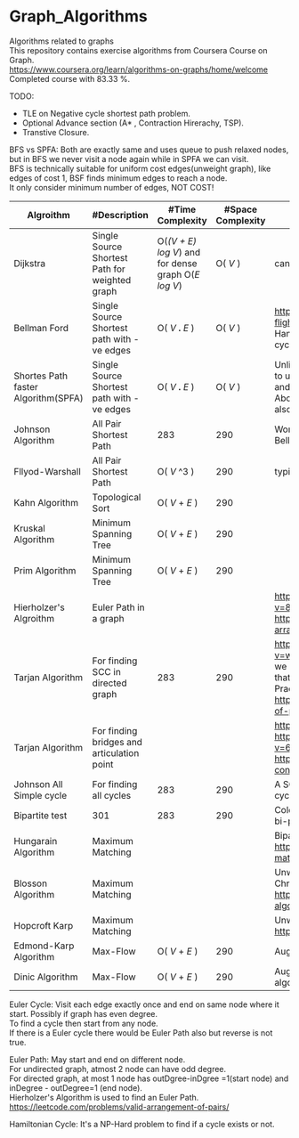 # Graph_Algorithms
Algorithms related to graphs  
This repository contains exercise algorithms  from Coursera Course on Graph.  
https://www.coursera.org/learn/algorithms-on-graphs/home/welcome  
Completed course with 83.33 %.  

TODO:  
- TLE on Negative cycle shortest path problem.  
- Optional Advance section (A* , Contraction Hirerachy, TSP).  
- Transtive Closure.  

BFS vs SPFA: Both are exactly same and uses queue to push relaxed nodes, but in BFS we never visit a node again while in SPFA we can visit.  
BFS is technically suitable for uniform cost edges(unweight graph), like edges of cost 1, BSF finds minimum edges to reach a node.  
It only consider minimum number of edges, NOT COST!  

Algroithm | #Description | #Time Complexity | #Space Complexity | #Misc  
--- | --- | --- | --- |---  
Dijkstra | Single Source Shortest Path for weighted graph  | O(_(V +  E) log V_) and for dense graph O(_E log V_)| O( _V_  ) | cant work on grah with -ve edges.  
Bellman Ford | Single Source Shortest path with -ve edges | O( _V_ **.** _E_ ) | O( _V_  ) | https://leetcode.com/problems/cheapest-flights-within-k-stops/description/  Handle -ve edges and can also find -ve cycle.  
Shortes Path faster Algorithm(SPFA) | Single Source Shortest path with -ve edges | O( _V_ **.** _E_ ) | O( _V_  ) | Unlike Bellmand Ford , this uses a queue to ush only those nodes which are relax and if they are not already in queue.  Above problem can be solved using SPFA also.  
Johnson Algorithm | All Pair Shortest Path | 283 | 290 | Works betters in sparse graph as it uses Bellman-Ford and Dijsktra.  
Fllyod-Warshall | All Pair Shortest Path | O( _V_ ^3 ) | 290 | typically used in dense graph.  
Kahn Algorithm | Topological Sort | O( _V_ + _E_ ) | 290 |  
Kruskal Algorithm | Minimum Spanning Tree | O( _V_ + _E_ ) | 290 |  
Prim Algorithm | Minimum Spanning Tree | O( _V_ + _E_ ) | 290 |  
Hierholzer's Algroithm  | Euler Path in a graph | | | https://www.youtube.com/watch?v=8MpoO2zA2l4  Practice: https://leetcode.com/problems/valid-arrangement-of-pairs/   
Tarjan Algorithm | For finding SCC in directed graph | 283 | 290 | https://www.youtube.com/watch?v=wUgWX0nc4NY For undirected graph we use SCC but for directed we cant use that as a directed edge is in different.  Practice: https://leetcode.com/problems/number-of-provinces/  
Tarjan Algorithm | For finding bridges and articulation point | | | https://codeforces.com/blog/entry/71146 https://www.youtube.com/watch?v=64KK9K4RpKE Practice:  https://leetcode.com/problems/critical-connections-in-a-network/  
Johnson All Simple cycle | For finding all cycles  | 283 | 290 | A SCC can contain multiple elementary cycle.
Bipartite test | 301 | 283 | 290 | Color the Graph with 2 color if possible its bi-partite
Hungarain Algorithm | Maximum Matching |  |  | Bipartite + Weighted  https://brilliant.org/wiki/hungarian-matching/   
Blosson Algorithm | Maximum Matching |  |  | Unweighted + Non-bipartite, like we used Christofide Algorithm for TSP.     https://brilliant.org/wiki/blossom-algorithm/  
Hopcroft Karp | Maximum Matching |  |  | Unweighted + Bipartite  https://brilliant.org/wiki/hopcroft-karp/   
Edmond-Karp Algorithm | Max-Flow | O( _V_ + _E_ ) | 290 | Augmented Path 
Dinic Algorithm | Max-Flow | O( _V_ + _E_ ) | 290 | Augmented Path, Another class of algorithm for max flow uses push-relabel.   

Euler Cycle: Visit each edge exactly once and end on same node where it start. Possibly if graph has even degree.  
To find a cycle then start from any node.  
If there is a Euler cycle there would be Euler Path also but reverse is not true.  

Euler Path: May start and end on different node.  
For undirected graph, atmost 2 node can have odd degree.  
For directed graph, at most 1 node has outDgree-inDgree =1(start node) and inDegree - outDegree=1 (end node).  
Hierholzer's Algorithm is used to find an Euler Path.  https://leetcode.com/problems/valid-arrangement-of-pairs/  


Hamiltonian Cycle: It's a NP-Hard problem to find if a cycle exists or not.  
